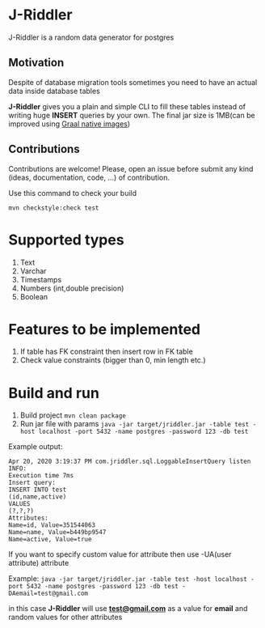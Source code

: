 # J-Riddler
J-Riddler is a random data generator for postgres

## Motivation

Despite of database migration tools sometimes you need to have an actual data inside database tables

**J-Riddler** gives you a plain and simple CLI to fill these tables instead of writing huge **INSERT** queries by your own.
The final jar size is 1MB(can be improved using [Graal native images](https://www.graalvm.org/))


## Contributions

Contributions are welcome! Please, open an issue before submit any kind (ideas,
documentation, code, ...) of contribution.

Use this command to check your build

```
mvn checkstyle:check test
```

# Supported types
1. Text
2. Varchar
3. Timestamps
4. Numbers (int,double precision)
5. Boolean 

# Features to be implemented
1. If table has FK constraint then insert row in FK table
2. Check value constraints (bigger than 0, min length etc.)

# Build and run

1. Build project `mvn clean package`
2. Run jar file with params `java -jar target/jriddler.jar -table test -host localhost -port 5432 -name postgres -password 123 -db test`

Example output:

```
Apr 20, 2020 3:19:37 PM com.jriddler.sql.LoggableInsertQuery listen
INFO: 
Execution time 7ms
Insert query:
INSERT INTO test
(id,name,active)
VALUES 
(?,?,?)
Attributes:
Name=id, Value=351544063
Name=name, Value=b449bp9547
Name=active, Value=true
```
If you want to specify custom value for attribute then use -UA(user attribute) attribute

Example:
`
java -jar target/jriddler.jar -table test -host localhost -port 5432 -name postgres -password 123 -db test -DAemail=test@gmail.com
`

in this case **J-Riddler** will use **test@gmail.com** as a value for **email** and random values for other attributes


